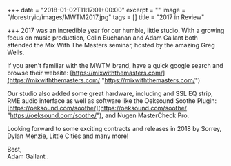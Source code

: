 +++
date = "2018-01-02T11:17:01+00:00"
excerpt = ""
image = "/forestryio/images/MWTM2017.jpg"
tags = []
title = "2017 in Review"

+++
2017 was an incredible year for our humble, little studio.  With a growing focus on music production, Colin Buchanan and Adam Gallant both attended the Mix With The Masters seminar, hosted by the amazing Greg Wells.

If you aren't familiar with the MWTM brand, have a quick google search and browse their website:  [https://mixwiththemasters.com/](https://mixwiththemasters.com/ "https://mixwiththemasters.com/")

Our studio also added some great hardware, including and SSL EQ strip, RME audio interface as well as software like the Oeksound Soothe Plugin:  [https://oeksound.com/soothe/](https://oeksound.com/soothe/ "https://oeksound.com/soothe/"), and Nugen MasterCheck Pro.

Looking forward to some exciting contracts and releases in 2018 by Sorrey, Dylan Menzie, Little Cities and many more!

Best,  
Adam Gallant .
